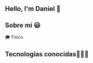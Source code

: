 ## Hello, I'm Daniel 👋



<h2>Sobre mi 😃</h2>
<!--Intro start-->

<p align="left">
🎓 Físico
<h2 >Tecnologías conocidas👨🏻‍💻</h2>
<!--tech stack icons-->
<svg width="256" height="256" viewBox="0 0 256 256" fill="none" xmlns="http://www.w3.org/2000/svg">
